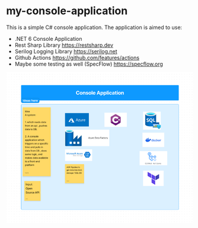# my-console-application
This is a simple C# console application. The application is aimed to use:

* .NET 6 Console Application
* Rest Sharp Library https://restsharp.dev
* Serilog Logging Library https://serilog.net
* Github Actions https://github.com/features/actions
* Maybe some testing as well (SpecFlow) https://specflow.org


![img.png](img.png)



